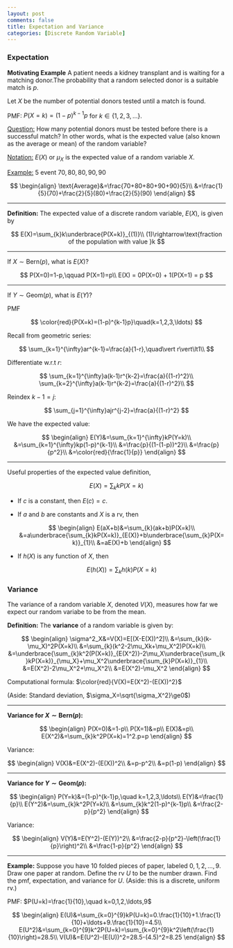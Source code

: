 ```yaml
---
layout: post
comments: false
title: Expectation and Variance
categories: [Discrete Random Variable]
---
```


### **Expectation**

**Motivating Example** A patient needs a kidney transplant and is waiting for a matching donor.The probability that a random selected donor is a suitable match is $p$.

Let $X$ be the number of potential donors tested until a match is found.

PMF: $P(X=k)=(1-p)^{k-1}p$ for $k\in\{1,2,3,\ldots\}$.

<u>Question:</u> How many potential donors must be tested before there is a successful match? In other words, what is the expected value (also known as the average or mean) of the random variable?

<u>Notation:</u> $E(X)$ or $\mu_X$ is the expected value of a random variable $X$.

<u>Example:</u> 5 event $70,80,80,90,90$

$$
  \begin{align}
    \text{Average}&=\frac{70+80+80+90+90}{5}\\
    &=\frac{1}{5}(70)+\frac{2}{5}(80)+\frac{2}{5}(90)
  \end{align}
$$

---

**Definition:** The expected value of a discrete random variable, $E(X)$, is given by

$$
  E(X)=\sum_{k}k\underbrace{P(X=k)}_{(1)}\\
  (1)\rightarrow\text{fraction of the population with value }k
$$

---

If $X\sim\text{Bern}(p)$, what is $E(X)$?

$$
  P(X=0)=1-p,\qquad P(X=1)=p\\
  E(X) = 0P(X=0) + 1(P(X=1) = p
$$

---

If $Y\sim\text{Geom}(p)$, what is $E(Y)$?

PMF

$$
  \color{red}{P(X=k)=(1-p)^{k-1}p}\quad(k=1,2,3,\ldots)
$$

Recall from geometric series:

$$
  \sum_{k=1}^{\infty}ar^{k-1}=\frac{a}{1-r},\quad\vert r\vert\lt1\\
$$

Differentiate w.r.t $r$:

$$
  \sum_{k=1}^{\infty}a(k-1)r^{k-2}=\frac{a}{(1-r)^2}\\
  \sum_{k=2}^{\infty}a(k-1)r^{k-2}=\frac{a}{(1-r)^2}\\
$$

Reindex $k-1=j$:

$$
  \sum_{j=1}^{\infty}ajr^{j-2}=\frac{a}{(1-r)^2}
$$

We have the expected value:

$$
  \begin{align}
    E(Y)&=\sum_{k=1}^{\infty}kP(Y=k)\\
    &=\sum_{k=1}^{\infty}kp(1-p)^{k-1}\\
    &=\frac{p}{(1-(1-p))^2}\\
    &=\frac{p}{p^2}\\
    &=\color{red}{\frac{1}{p}}
  \end{align}
$$

---

Useful properties of the expected value definition,

$$
  E(X)=\sum_{k}kP(X=k)
$$

* If $c$ is a constant, then $E(c)=c$.

* If $a$ and $b$ are constants and $X$ is a rv, then

  $$
    \begin{align}
      E(aX+b)&=\sum_{k}(ak+b)P(X=k)\\
      &=a\underbrace{\sum_{k}kP(X=k)}_{E(X)}+b\underbrace{\sum_{k}P(X=k)}_{1}\\
      &=aE(X)+b
    \end{align}
  $$

* If $h(X)$ is any function of $X$, then

  $$
    E(h(X))=\sum_{k}h(k)P(X=k)
  $$

### **Variance**

The variance of a random variable $X$, denoted $V(X)$, measures how far we expect our random variabe to be from the mean.

**Definition:** The **variance** of a random variable is given by:

$$
  \begin{align}
    \sigma^2_X&=V(X)=E[(X-E(X))^2]\\
    &=\sum_{k}(k-\mu_X)^2P(X=k)\\
    &=\sum_{k}(k^2-2\mu_Xk+\mu_X^2)P(X=k)\\
    &=\underbrace{\sum_{k}k^2(P(X=k)}_{E(X^2)}-2\mu_X\underbrace{\sum_{k}kP(X=k)}_{\mu_X}+\mu_X^2\underbrace{\sum_{k}P(X=k)}_{1}\\
    &=E(X^2)-2\mu_X^2+\mu_X^2\\
    &=E(X^2)-\mu_X^2
  \end{align}
$$

Computational formula: $\color{red}{V(X)=E(X^2)-(E(X))^2}$

(Aside: Standard deviation, $\sigma_X=\sqrt{\sigma_X^2}\ge0$)

---

**Variance for $X\sim\text{Bern}(p)$:**

$$
  \begin{align}
  P(X=0)&=1-p\\
  P(X=1)&=p\\
  E(X)&=p\\
  E(X^2)&=\sum_{k}k^2P(X=k)=1^2.p=p
  \end{align}
$$

Variance:

$$
  \begin{align}
    V(X)&=E(X^2)-(E(X))^2\\
    &=p-p^2\\
    &=p(1-p)
  \end{align}
$$

---

**Variance for $Y\sim\text{Geom}(p)$:**

$$
  \begin{align}
    P(Y=k)&=(1-p)^{k-1}p,\quad k=1,2,3,\ldots\\
    E(Y)&=\frac{1}{p}\\
    E(Y^2)&=\sum_{k}k^2P(Y=k)\\
    &=\sum_{k}k^2(1-p)^{k-1}p\\
    &=\frac{2-p}{p^2}
  \end{align}
$$

Variance:

$$
  \begin{align}
    V(Y)&=E(Y^2)-(E(Y))^2\\
    &=\frac{2-p}{p^2}-\left(\frac{1}{p}\right)^2\\
    &=\frac{1-p}{p^2}
  \end{align}
$$

---

**Example:** Suppose you have 10 folded pieces of paper, labeled $0,1,2,\ldots,9$. Draw one paper at random. Define the rv $U$ to be the number drawn. Find the pmf, expectation, and variance for $U$. (Aside: this is a discrete, uniform rv.)

PMF: $P(U=k)=\frac{1}{10},\quad k=0,1,2,\ldots,9$

$$
  \begin{align}
  E(U)&=\sum_{k=0}^{9}kP(U=k)=0.\frac{1}{10}+1.\frac{1}{10}+\ldots+9.\frac{1}{10}=4.5\\
  E(U^2)&=\sum_{k=0}^{9}k^2P(U=k)=\sum_{k=0}^{9}k^2\left(\frac{1}{10}\right)=28.5\\
  V(U)&=E(U^2)-(E(U))^2=28.5-(4.5)^2=8.25
  \end{align}
$$